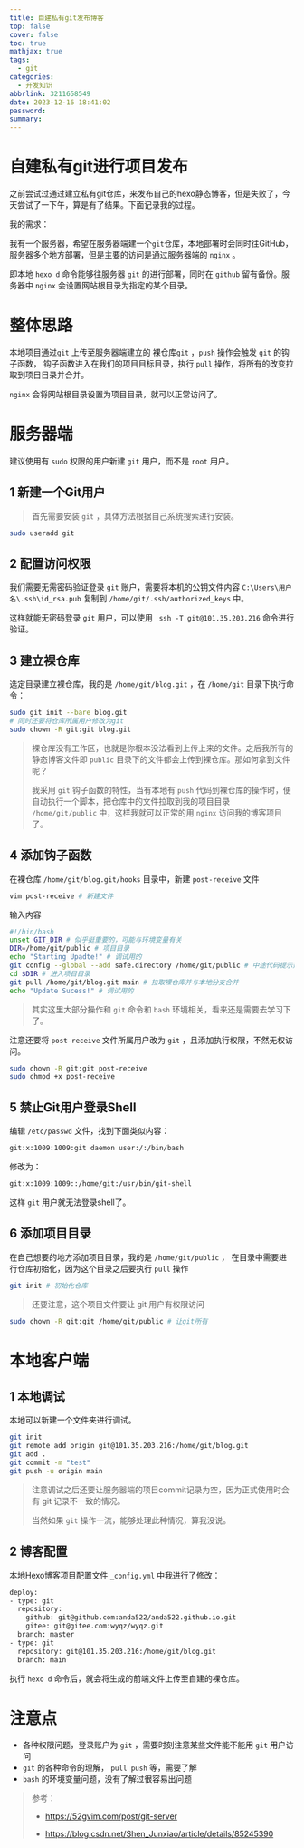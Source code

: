 ```yaml
---
title: 自建私有git发布博客
top: false
cover: false
toc: true
mathjax: true
tags:
  - git
categories:
  - 开发知识
abbrlink: 3211658549
date: 2023-12-16 18:41:02
password:
summary:
---
```


# 自建私有git进行项目发布

之前尝试过通过建立私有git仓库，来发布自己的hexo静态博客，但是失败了，今天尝试了一下午，算是有了结果。下面记录我的过程。

我的需求：

我有一个服务器，希望在服务器端建一个`git`仓库，本地部署时会同时往GitHub，服务器多个地方部署，但是主要的访问是通过服务器端的 `nginx` 。

即本地 `hexo d` 命令能够往服务器 `git` 的进行部署，同时在 `github` 留有备份。服务器中 `nginx` 会设置网站根目录为指定的某个目录。

# 整体思路

本地项目通过`git` 上传至服务器端建立的 裸仓库`git` ，`push` 操作会触发 `git` 的钩子函数， 钩子函数进入在我们的项目目标目录，执行 `pull` 操作，将所有的改变拉取到项目目录并合并。

`nginx` 会将网站根目录设置为项目目录，就可以正常访问了。

# 服务器端

建议使用有 `sudo` 权限的用户新建 `git` 用户，而不是 `root` 用户。

## 1 新建一个Git用户

> 首先需要安装 `git` ，具体方法根据自己系统搜索进行安装。

```bash
sudo useradd git
```

## 2 配置访问权限

我们需要无需密码验证登录 `git` 账户，需要将本机的公钥文件内容 `C:\Users\用户名\.ssh\id_rsa.pub` 复制到 `/home/git/.ssh/authorized_keys` 中。

这样就能无密码登录 `git` 用户，可以使用 ` ssh -T git@101.35.203.216` 命令进行验证。

## 3 建立裸仓库

选定目录建立裸仓库，我的是 `/home/git/blog.git` ，在 `/home/git` 目录下执行命令：

```bash
sudo git init --bare blog.git
# 同时还要将仓库所属用户修改为git
sudo chown -R git:git blog.git
```

> 裸仓库没有工作区，也就是你根本没法看到上传上来的文件。之后我所有的静态博客文件即 `public` 目录下的文件都会上传到裸仓库。那如何拿到文件呢？
>
> 我采用 `git` 钩子函数的特性，当有本地有 `push` 代码到裸仓库的操作时，便自动执行一个脚本，把仓库中的文件拉取到我的项目目录 `/home/git/public` 中，这样我就可以正常的用 `nginx` 访问我的博客项目了。

## 4 添加钩子函数

在裸仓库 `/home/git/blog.git/hooks` 目录中，新建 `post-receive` 文件

```bash
vim post-receive # 新建文件
```

输入内容

```bash
#!/bin/bash
unset GIT_DIR # 似乎挺重要的，可能与环境变量有关
DIR=/home/git/public # 项目目录
echo "Starting Upadte!" # 调试用的
git config --global --add safe.directory /home/git/public # 中途代码提示建议我添加的，我就加上了
cd $DIR # 进入项目目录
git pull /home/git/blog.git main # 拉取裸仓库并与本地分支合并
echo "Update Sucess!" # 调试用的
```

> 其实这里大部分操作和 `git` 命令和 `bash` 环境相关，看来还是需要去学习下了。

注意还要将 `post-receive` 文件所属用户改为 `git` ，且添加执行权限，不然无权访问。

```bash
sudo chown -R git:git post-receive
sudo chmod +x post-receive
```

## 5 禁止Git用户登录Shell

编辑 `/etc/passwd` 文件，找到下面类似内容：

```bash
git:x:1009:1009:git daemon user:/:/bin/bash
```

修改为：

```bash
git:x:1009:1009::/home/git:/usr/bin/git-shell
```

这样 `git` 用户就无法登录shell了。

## 6 添加项目目录

在自己想要的地方添加项目目录，我的是 `/home/git/public` ， 在目录中需要进行仓库初始化，因为这个目录之后要执行 `pull` 操作

```bash
git init # 初始化仓库
```

> 还要注意，这个项目文件要让 git 用户有权限访问

```bash
sudo chown -R git:git /home/git/public # 让git所有
```

# 本地客户端

## 1 本地调试

本地可以新建一个文件夹进行调试。

```bash
git init
git remote add origin git@101.35.203.216:/home/git/blog.git
git add .
git commit -m "test"
git push -u origin main
```

> 注意调试之后还要让服务器端的项目commit记录为空，因为正式使用时会有 git 记录不一致的情况。
>
> 当然如果 `git` 操作一流，能够处理此种情况，算我没说。

## 2 博客配置

本地Hexo博客项目配置文件 `_config.yml` 中我进行了修改：

```bash
deploy:
- type: git
  repository:
    github: git@github.com:anda522/anda522.github.io.git
    gitee: git@gitee.com:wyqz/wyqz.git
  branch: master
- type: git
  repository: git@101.35.203.216:/home/git/blog.git
  branch: main
```

执行 `hexo d` 命令后，就会将生成的前端文件上传至自建的裸仓库。



# 注意点

- 各种权限问题，登录账户为 `git` ，需要时刻注意某些文件能不能用 `git` 用户访问
- `git` 的各种命令的理解， `pull push` 等，需要了解
- `bash` 的环境变量问题，没有了解过很容易出问题

> 参考：
>
> - https://52gvim.com/post/git-server
>
> - https://blog.csdn.net/Shen_Junxiao/article/details/85245390



